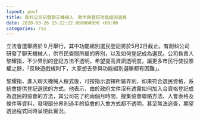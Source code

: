 ```yaml
---
layout: post
title: 創科公司研發聊天機械人　助市民登記功能組別選民
date: 2020-03-26 15:22:22.000000000 +08:00
categories: rss
---
```


立法會選舉將於９月舉行，其中功能組別選民登記將於5月2日截止。有創科公司研發了聊天機械人，供市民查閱所屬的界別，以及如何登記成為選民。公司負責人黎耀指，不少界別的登記方法不透明，希望提高資訊透明度，讓更多市民行使投票權之餘，「反映遊戲規則下，大家想去參與功能組別選舉都有困難」。

黎耀指，進入聊天機械人程式後，可按指示選擇所屬界別，如果符合選民資格，系統會提供登記選民的方式。他表示，由於政府文件沒有透露如何加入合資格登記成為選民的協會的方法，其公司花了約兩個月時間，搜集協會聯絡方法、入會表格及條件等資料，發現部分界別過半的協會的入會方式都不透明，甚至無法追查，期望透過程式同時呈現此實況。
